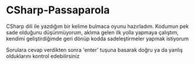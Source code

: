 # CSharp-Passaparola
CSharp dili ile yazdığım bir kelime bulmaca oyunu hazırladım. Kodumun pek sade olduğunu düşünmüyorum, aklıma gelen ilk yolla yapmaya çalıştım, kendimi geliştirdiğimde geri dönüp kodda sadeleştirmeler yapmak istiyorum


Sorulara cevap verdikten sonra 'enter' tuşuna basarak doğru ya da yanlış olduklarını kontrol edebilirsiniz

